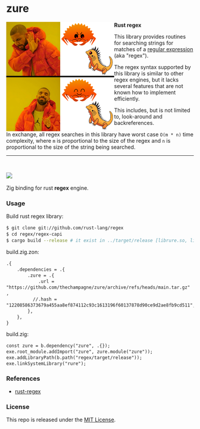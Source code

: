 # zure

<img align="left" style="width:290px" src="https://raw.githubusercontent.com/thechampagne/zure/main/.github/assets/logo.jpg" width="290px">

**Rust regex**

This library provides routines for searching strings for matches of a [regular expression](https://en.wikipedia.org/wiki/Regular_expression) (aka "regex").

The regex syntax supported by this library is similar to other regex engines, but it lacks several features that are not known how to implement efficiently.

This includes, but is not limited to, look-around and backreferences.

In exchange, all regex searches in this library have worst case `O(m * n)` time complexity, where `m` is proportional to the size of the regex and `n` is proportional to the size of the string being searched.

---

<br>

[![](https://img.shields.io/github/license/thechampagne/zure)](https://github.com/thechampagne/zure/blob/main/LICENSE)

Zig binding for rust **regex** engine.

### Usage

Build rust regex library:
```sh
$ git clone git://github.com/rust-lang/regex
$ cd regex/regex-capi
$ cargo build --release # it exist in ../target/release [librure.so, librure.a]
```
build.zig.zon:
```zig
.{
    .dependencies = .{
        .zure = .{
            .url = "https://github.com/thechampagne/zure/archive/refs/heads/main.tar.gz" ,
          //.hash = "12208586373679a455aa8ef874112c93c1613196f60137878d90ce9d2ae8fb9cd511",
        },
    },
}
```
build.zig:
```zig
const zure = b.dependency("zure", .{});
exe.root_module.addImport("zure", zure.module("zure"));
exe.addLibraryPath(b.path("regex/target/release"));
exe.linkSystemLibrary("rure");
```

### References
 - [rust-regex](https://github.com/rust-lang/regex/)

### License

This repo is released under the [MIT License](https://github.com/thechampagne/zure/blob/main/LICENSE).
